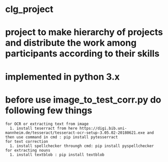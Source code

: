 # clg_project

# project to make hierarchy of projects and distribute the work among participants according to their skills
# implemented in python 3.x
# before use image_to_test_corr.py do following few things
    for OCR or extracting text from image
      1. install teserract from here https://digi.bib.uni-mannheim.de/tesseract/tesseract-ocr-setup-3.05.02-20180621.exe and then use command in cmd : pip install pytesserract
    for text correction 
      1. install spellchecker throungh cmd: pip install pyspellchecker
    for extracting nouns
      1. install textblob : pip install textblob
 
